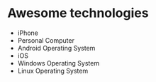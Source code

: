 # Awesome technologies

- iPhone
- Personal Computer
- Android Operating System
- iOS
- Windows Operating System
- Linux Operating System

